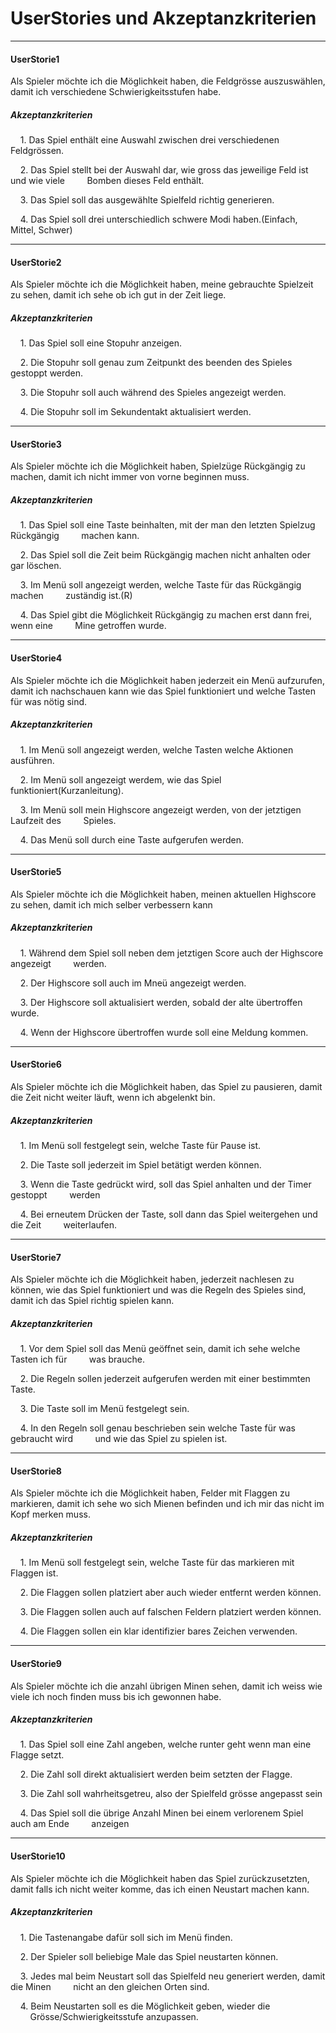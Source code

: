 # UserStories und Akzeptanzkriterien

---

#### UserStorie1

Als Spieler möchte ich die Möglichkeit haben, die Feldgrösse auszuswählen, damit ich verschiedene Schwierigkeitsstufen habe.

##### Akzeptanzkriterien

    1. Das Spiel enthält eine Auswahl zwischen drei verschiedenen Feldgrössen.

    2. Das Spiel stellt bei der Auswahl dar, wie gross das jeweilige Feld ist und wie viele         Bomben dieses Feld enthält.

    3. Das Spiel soll das ausgewählte Spielfeld richtig generieren.

    4. Das Spiel soll drei unterschiedlich schwere Modi haben.(Einfach, Mittel, Schwer)

---

#### UserStorie2

Als Spieler möchte ich die Möglichkeit haben, meine gebrauchte Spielzeit zu sehen, damit ich sehe ob ich gut in der Zeit liege.

##### Akzeptanzkriterien

    1. Das Spiel soll eine Stopuhr anzeigen.

    2. Die Stopuhr soll genau zum Zeitpunkt des beenden des Spieles gestoppt werden.

    3. Die Stopuhr soll auch während des Spieles angezeigt werden.

    4. Die Stopuhr soll im Sekundentakt aktualisiert werden.

---

#### UserStorie3

Als Spieler möchte ich die Möglichkeit haben, Spielzüge Rückgängig zu machen, damit ich nicht immer von vorne beginnen muss.

##### Akzeptanzkriterien

    1. Das Spiel soll eine Taste beinhalten, mit der man den letzten Spielzug Rückgängig         machen kann.

    2. Das Spiel soll die Zeit beim Rückgängig machen nicht anhalten oder gar löschen.

    3. Im Menü soll angezeigt werden, welche Taste für das Rückgängig machen         zuständig ist.(R)

    4. Das Spiel gibt die Möglichkeit Rückgängig zu machen erst dann frei, wenn eine         Mine getroffen wurde.

---

#### UserStorie4

Als Spieler möchte ich die Möglichkeit haben jederzeit ein Menü aufzurufen, damit ich nachschauen kann wie das Spiel funktioniert und welche Tasten für was nötig sind.

##### Akzeptanzkriterien

    1. Im Menü soll angezeigt werden, welche Tasten welche Aktionen ausführen.

    2. Im Menü soll angezeigt werdem, wie das Spiel funktioniert(Kurzanleitung).

    3. Im Menü soll mein Highscore angezeigt werden, von der jetztigen Laufzeit des         Spieles.

    4. Das Menü soll durch eine Taste aufgerufen werden.

---

#### UserStorie5

Als Spieler möchte ich die Möglichkeit haben, meinen aktuellen Highscore zu sehen, damit ich mich selber verbessern kann

##### Akzeptanzkriterien

    1. Während dem Spiel soll neben dem jetztigen Score auch der Highscore angezeigt         werden.

    2. Der Highscore soll auch im Mneü angezeigt werden.

    3. Der Highscore soll aktualisiert werden, sobald der alte übertroffen wurde.

    4. Wenn der Highscore übertroffen wurde soll eine Meldung kommen.

---

#### UserStorie6

Als Spieler möchte ich die Möglichkeit haben, das Spiel zu pausieren, damit die Zeit nicht weiter läuft, wenn ich abgelenkt bin.

##### Akzeptanzkriterien

    1. Im Menü soll festgelegt sein, welche Taste für Pause ist.

    2. Die Taste soll jederzeit im Spiel betätigt werden können.

    3. Wenn die Taste gedrückt wird, soll das Spiel anhalten und der Timer gestoppt         werden

    4. Bei erneutem Drücken der Taste, soll dann das Spiel weitergehen und die Zeit         weiterlaufen.

---

#### UserStorie7

Als Spieler möchte ich die Möglichkeit haben, jederzeit nachlesen zu können, wie das Spiel funktioniert und was die Regeln des Spieles sind, damit ich das Spiel richtig spielen kann.

##### Akzeptanzkriterien

    1. Vor dem Spiel soll das Menü geöffnet sein, damit ich sehe welche Tasten ich für         was brauche.

    2. Die Regeln sollen jederzeit aufgerufen werden mit einer bestimmten Taste.

    3. Die Taste soll im Menü festgelegt sein.

    4. In den Regeln soll genau beschrieben sein welche Taste für was gebraucht wird         und wie das Spiel zu spielen ist.

---

#### UserStorie8

Als Spieler möchte ich die Möglichkeit haben, Felder mit Flaggen zu markieren, damit ich sehe wo sich Mienen befinden und ich mir das nicht im Kopf merken muss.

##### Akzeptanzkriterien

    1. Im Menü soll festgelegt sein, welche Taste für das markieren mit Flaggen ist.

    2. Die Flaggen sollen platziert aber auch wieder entfernt werden können.

    3. Die Flaggen sollen auch auf falschen Feldern platziert werden können.

    4. Die Flaggen sollen ein klar identifizier bares Zeichen verwenden.

---

#### UserStorie9

Als Spieler möchte ich die anzahl übrigen Minen sehen, damit ich weiss wie viele ich noch finden muss bis ich gewonnen habe.

##### Akzeptanzkriterien

    1. Das Spiel soll eine Zahl angeben, welche runter geht wenn man eine Flagge setzt.

    2. Die Zahl soll direkt aktualisiert werden beim setzten der Flagge. 

    3. Die Zahl soll wahrheitsgetreu, also der Spielfeld grösse angepasst sein

    4. Das Spiel soll die übrige Anzahl Minen bei einem verlorenem Spiel auch am Ende         anzeigen        

---

#### UserStorie10

Als Spieler möchte ich die Möglichkeit haben das Spiel zurückzusetzten, damit falls ich nicht weiter komme, das ich einen Neustart machen kann.

##### Akzeptanzkriterien

    1. Die Tastenangabe dafür soll sich im Menü finden.

    2. Der Spieler soll beliebige Male das Spiel neustarten können.

    3. Jedes mal beim Neustart soll das Spielfeld neu generiert werden, damit die Minen         nicht an den gleichen Orten sind.

    4. Beim Neustarten soll es die Möglichkeit geben, wieder die         Grösse/Schwierigkeitsstufe anzupassen.
